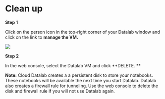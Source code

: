 # Clean up
**Step 1**

Click on the person icon in the top-right corner of your Datalab window and click on the link to **manage the VM.**

![][4]

**Step 2**

In the web console, select the Datalab VM and click **DELETE. **

**Note:** Cloud Datalab creates a a persistent disk to store your notebooks. These notebooks will be available the next time you start Datalab. Datalab also creates a firewall rule for tunneling. Use the web console to delete the disk and firewall rule if you will not use Datalab again. 


[1]: https://goo.gl/AHDwiV
[2]: https://console.cloud.google.com/
[3]: https://codelabs.developers.google.com/codelabs/end-to-end-ml/img/8206c366e1f66c6e.png
[4]: https://codelabs.developers.google.com/codelabs/end-to-end-ml/img/9342836de72dd8d6.png